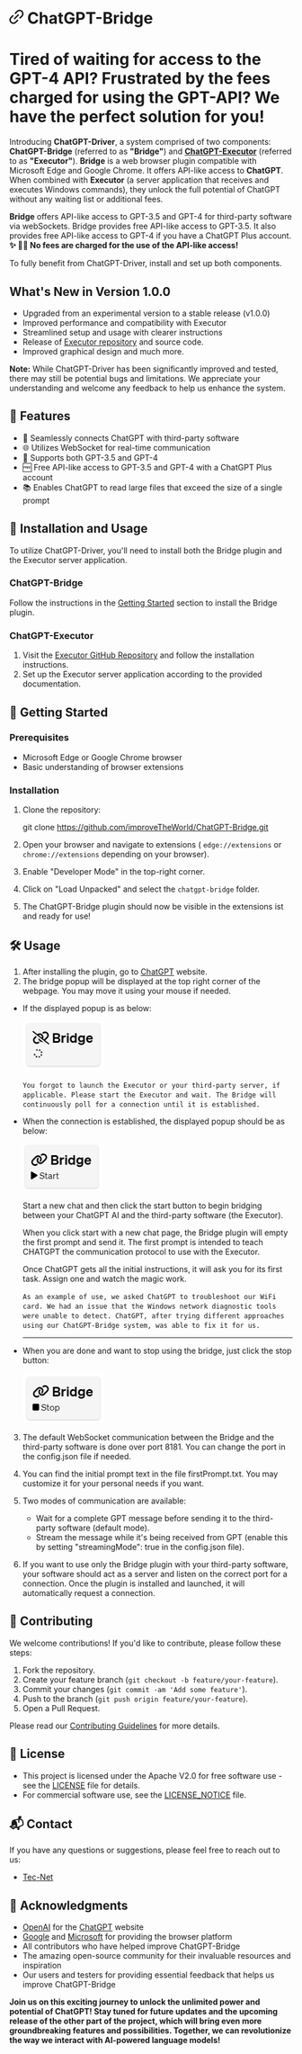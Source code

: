 # ![ChatGPT-Bridge Logo](./Images/Logo/logo.png) **ChatGPT-Bridge**

# Tired of waiting for access to the GPT-4 API? Frustrated by the fees charged for using the GPT-API? We have the perfect solution for you!


Introducing **ChatGPT-Driver**, a system comprised of two components: **ChatGPT-Bridge** (referred to as **"Bridge"**) and **[ChatGPT-Executor](https://github.com/improveTheWorld/ChatGPT-Executor)**  (referred to as **"Executor"**).
**Bridge** is a web browser plugin compatible with Microsoft Edge and Google Chrome. It offers API-like access to **ChatGPT**. When combined with **Executor** (a server application that receives and executes Windows commands), they unlock the full potential of ChatGPT without any waiting list or additional fees.

**Bridge** offers API-like access to GPT-3.5 and GPT-4 for third-party software via webSockets.
Bridge provides free API-like access to GPT-3.5. It also provides free API-like access to GPT-4 if you have a ChatGPT Plus account.
**✨ 🎉🌟 No fees are charged for the use of the API-like access!**

To fully benefit from ChatGPT-Driver, install and set up both components.

## What's New in Version 1.0.0

- Upgraded from an experimental version to a stable release (v1.0.0)
- Improved performance and compatibility with Executor
- Streamlined setup and usage with clearer instructions
- Release of [Executor repository](https://github.com/improveTheWorld/ChatGPT-Executor.git) and source code.
- Improved graphical design and much more.

**Note:** While ChatGPT-Driver has been significantly improved and tested, there may still be potential bugs and limitations. We appreciate your understanding and welcome any feedback to help us enhance the system.

## 🌟 Features

- 🔗 Seamlessly connects ChatGPT with third-party software
- 🌐 Utilizes WebSocket for real-time communication
- 🤖 Supports both GPT-3.5 and GPT-4
- 🆓 Free API-like access to GPT-3.5 and GPT-4 with a ChatGPT Plus account
- 📚 Enables ChatGPT to read large files that exceed the size of a single prompt

## 🔧 Installation and Usage

To utilize ChatGPT-Driver, you'll need to install both the Bridge plugin and the Executor server application.

### ChatGPT-Bridge

Follow the instructions in the [Getting Started](https://github.com/improveTheWorld/ChatGPT-Bridge#getting-started) section to install the Bridge plugin.

### ChatGPT-Executor

1. Visit the [Executor GitHub Repository](https://github.com/improveTheWorld/ChatGPT-Executor) and follow the installation instructions.
2. Set up the Executor server application according to the provided documentation.

## 🚀 Getting Started

### Prerequisites

- Microsoft Edge or Google Chrome browser
- Basic understanding of browser extensions

### Installation

1. Clone the repository:

   git clone https://github.com/improveTheWorld/ChatGPT-Bridge.git
2. Open your browser and navigate to extensions ( `edge://extensions` or `chrome://extensions` depending on your browser).
3. Enable "Developer Mode" in the top-right corner.
4. Click on "Load Unpacked" and select the `chatgpt-bridge` folder.
5. The ChatGPT-Bridge plugin should now be visible in the extensions ist and ready for use!

## 🛠️ Usage

1.  After installing the plugin, go to [ChatGPT](https://chat.openai.com/chat) website.
2.  The bridge popup will be displayed at the top right corner of the webpage. You may move it using your mouse if needed.

*   If the displayed popup is as below: 
   
    ![Connecting.GIF](./Images/Usage/Connecting.GIF)  
   
    `You forgot to launch the Executor or your third-party server, if applicable. Please start the Executor and wait. The Bridge will continuously poll for a connection until it is established.`

    
*   When the connection is established, the displayed popup should be as below:
    
    ![Start.GIF](./Images/Usage/Start.GIF)
    
    Start a new chat and then click the start button to begin bridging between your ChatGPT AI and the third-party software (the Executor).
    

    
    When you click start with a new chat page, the Bridge plugin will empty the first prompt and send it. The first prompt is intended to teach CHATGPT the communication protocol to use with the Executor. 
    

    
    Once ChatGPT gets all the initial instructions, it will ask you for its first task. Assign one and watch the magic work.
    
    `As an example of use, we asked ChatGPT to troubleshoot our WiFi card. We had an issue that the Windows network diagnostic tools were unable to detect. ChatGPT, after trying different approaches using our ChatGPT-Bridge system, was able to fix it for us.`
    
    * * *
    
*   When you are done and want to stop using the bridge, just click the stop button: 
    
    ![Stop.GIF](./Images/Usage/Stop.GIF)
    

3.  The default WebSocket communication between the Bridge and the third-party software is done over port 8181. You can change the port in the config.json file if needed.
    
4.  You can find the initial prompt text in the file firstPrompt.txt. You may customize it for your personal needs if you want.
    
5.  Two modes of communication are available:
    
    *   Wait for a complete GPT message before sending it to the third-party software (default mode).
    *   Stream the message while it's being received from GPT (enable this by setting "streamingMode": true in the config.json file).

6.  If you want to use only the Bridge plugin with your third-party software, your software should act as a server and listen on the correct port for a connection. Once the plugin is installed and launched, it will automatically request a connection.

<!-- Documentation
-------------

For more detailed information on how to use ChatGPT-Bridge, please refer to the [Wiki](https://github.com/improveTheWorld/ChatGPT-Bridge/wiki). -->

## 📧 Contributing

We welcome contributions! If you'd like to contribute, please follow these steps:

1.  Fork the repository.
2.  Create your feature branch (`git checkout -b feature/your-feature`).
3.  Commit your changes (`git commit -am 'Add some feature'`).
4.  Push to the branch (`git push origin feature/your-feature`).
5.  Open a Pull Request.

Please read our [Contributing Guidelines](./CONTRIBUTING.md) for more details.

## 🔐 License

*   This project is licensed under the Apache V2.0 for free software use - see the [LICENSE](./LICENSE-APACHE.txt) file for details.
*   For commercial software use, see the [LICENSE\_NOTICE](./LICENSE_NOTICE.md) file.

## 📬 Contact

If you have any questions or suggestions, please feel free to reach out to us:

*   [Tec-Net](mailto:tecnet.paris@gmail.com)
<!-- *   [Project Link](https://github.com/improveTheWorld/ChatGPT-Bridge) -->

## 🎉 Acknowledgments

*   [OpenAI](https://www.openai.com/) for the [ChatGPT](https://chat.openai.com/chat) website
*   [Google](https://www.google.com/chrome/) and [Microsoft](https://www.microsoft.com/en-us/edge) for providing the browser platform
*   All contributors who have helped improve ChatGPT-Bridge
*   The amazing open-source community for their invaluable resources and inspiration
*   Our users and testers for providing essential feedback that helps us improve ChatGPT-Bridge

**Join us on this exciting journey to unlock the unlimited power and potential of ChatGPT! Stay tuned for future updates and the upcoming release of the other part of the project, which will bring even more groundbreaking features and possibilities. Together, we can revolutionize the way we interact with AI-powered language models!**